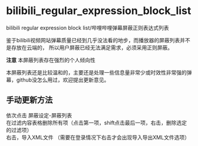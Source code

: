# bilibili_regular_expression_block_list
bilibili regular expression block list/哔哩哔哩弹幕屏蔽正则表达式列表

鉴于bilibili视频网站弹幕质量已经到几乎没法看的地步，而播放器的屏蔽列表并不是存放在云端的，
所以用户屏蔽已经无法满足需求，必须采用正则屏蔽。

**注意**  本屏蔽列表存在强烈的个人倾向性

本屏蔽列表还是比较温和的，主要还是处理一些信息量非常少或时效性非常强的弹幕，github没怎么用过，欢迎提出更新意见。

## 手动更新方法
依次点击 屏蔽设定-屏蔽列表 <br>
在过滤内容表格删除所有项（点击第一项，shift点击最后一项，右击，删除选定的过滤项） <br>
右击，导入XML文件
（需要在登录情况下右击才会出现导入导出XML文件选项）
